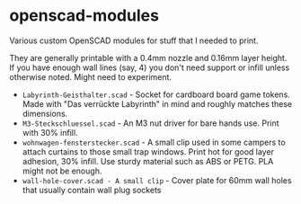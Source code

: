 # openscad-modules
Various custom OpenSCAD modules for stuff that I needed to print.

They are generally printable with a 0.4mm nozzle and 0.16mm layer height. If you have enough wall lines (say, 4) you don't need support or infill unless otherwise noted. Might need to experiment.

- `Labyrinth-Geisthalter.scad` - Socket for cardboard board game tokens. Made with "Das verrückte Labyrinth" in mind and roughly matches these dimensions.
- `M3-Steckschluessel.scad` - An M3 nut driver for bare hands use. Print with 30% infill.
- `wohnwagen-fensterstecker.scad` - A small clip used in some campers to attach curtains to those small trap windows. Print hot for good layer adhesion, 30% infill. Use sturdy material such as ABS or PETG. PLA might not be enough.
- `wall-hole-cover.scad - A small clip` - Cover plate for 60mm wall holes that usually contain wall plug sockets
